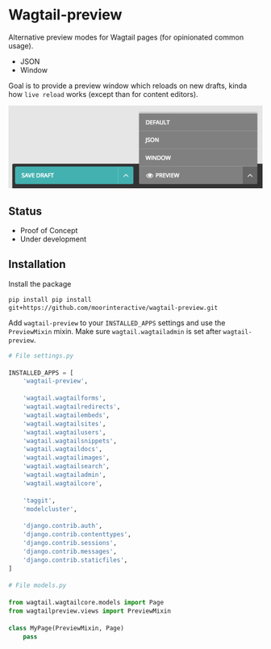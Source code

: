 # Wagtail-preview

Alternative preview modes for Wagtail pages (for opinionated common usage).

* JSON
* Window

Goal is to provide a preview window which reloads on new drafts, kinda how `live reload` works (except than for content editors).

![Preview modes](docs/screenshot.png)

## Status

* Proof of Concept
* Under development

## Installation

Install the package

```
pip install pip install git+https://github.com/moorinteractive/wagtail-preview.git
```

Add `wagtail-preview` to your `INSTALLED_APPS` settings and use the `PreviewMixin` mixin.
Make sure `wagtail.wagtailadmin` is set after `wagtail-preview`.

```python
# File settings.py

INSTALLED_APPS = [
    'wagtail-preview',

    'wagtail.wagtailforms',
    'wagtail.wagtailredirects',
    'wagtail.wagtailembeds',
    'wagtail.wagtailsites',
    'wagtail.wagtailusers',
    'wagtail.wagtailsnippets',
    'wagtail.wagtaildocs',
    'wagtail.wagtailimages',
    'wagtail.wagtailsearch',
    'wagtail.wagtailadmin',
    'wagtail.wagtailcore',

    'taggit',
    'modelcluster',

    'django.contrib.auth',
    'django.contrib.contenttypes',
    'django.contrib.sessions',
    'django.contrib.messages',
    'django.contrib.staticfiles',
]

# File models.py

from wagtail.wagtailcore.models import Page
from wagtailpreview.views import PreviewMixin

class MyPage(PreviewMixin, Page)
    pass

```

